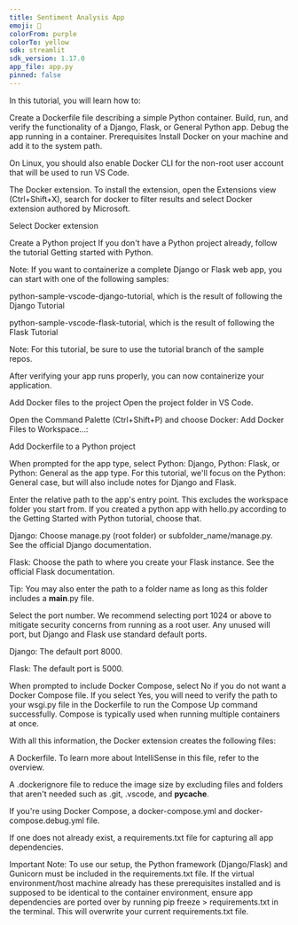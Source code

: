 ```yaml
---
title: Sentiment Analysis App
emoji: 🚀
colorFrom: purple
colorTo: yellow
sdk: streamlit
sdk_version: 1.17.0
app_file: app.py
pinned: false
---
```


In this tutorial, you will learn how to:

Create a Dockerfile file describing a simple Python container.
Build, run, and verify the functionality of a Django, Flask, or General Python app.
Debug the app running in a container.
Prerequisites
Install Docker on your machine and add it to the system path.

On Linux, you should also enable Docker CLI for the non-root user account that will be used to run VS Code.

The Docker extension. To install the extension, open the Extensions view (Ctrl+Shift+X), search for docker to filter results and select Docker extension authored by Microsoft.

Select Docker extension

Create a Python project
If you don't have a Python project already, follow the tutorial Getting started with Python.

Note: If you want to containerize a complete Django or Flask web app, you can start with one of the following samples:

python-sample-vscode-django-tutorial, which is the result of following the Django Tutorial

python-sample-vscode-flask-tutorial, which is the result of following the Flask Tutorial

Note: For this tutorial, be sure to use the tutorial branch of the sample repos.

After verifying your app runs properly, you can now containerize your application.

Add Docker files to the project
Open the project folder in VS Code.

Open the Command Palette (Ctrl+Shift+P) and choose Docker: Add Docker Files to Workspace...:

Add Dockerfile to a Python project

When prompted for the app type, select Python: Django, Python: Flask, or Python: General as the app type. For this tutorial, we'll focus on the Python: General case, but will also include notes for Django and Flask.

Enter the relative path to the app's entry point. This excludes the workspace folder you start from. If you created a python app with hello.py according to the Getting Started with Python tutorial, choose that.

Django: Choose manage.py (root folder) or subfolder_name/manage.py. See the official Django documentation.

Flask: Choose the path to where you create your Flask instance. See the official Flask documentation.

Tip: You may also enter the path to a folder name as long as this folder includes a __main__.py file.

Select the port number. We recommend selecting port 1024 or above to mitigate security concerns from running as a root user. Any unused will port, but Django and Flask use standard default ports.

Django: The default port 8000.

Flask: The default port is 5000.

When prompted to include Docker Compose, select No if you do not want a Docker Compose file. If you select Yes, you will need to verify the path to your wsgi.py file in the Dockerfile to run the Compose Up command successfully. Compose is typically used when running multiple containers at once.

With all this information, the Docker extension creates the following files:

A Dockerfile. To learn more about IntelliSense in this file, refer to the overview.

A .dockerignore file to reduce the image size by excluding files and folders that aren't needed such as .git, .vscode, and __pycache__.

If you're using Docker Compose, a docker-compose.yml and docker-compose.debug.yml file.

If one does not already exist, a requirements.txt file for capturing all app dependencies.

Important Note: To use our setup, the Python framework (Django/Flask) and Gunicorn must be included in the requirements.txt file. If the virtual environment/host machine already has these prerequisites installed and is supposed to be identical to the container environment, ensure app dependencies are ported over by running pip freeze > requirements.txt in the terminal. This will overwrite your current requirements.txt file.
